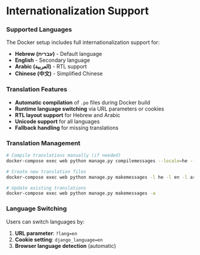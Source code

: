 # Internationalization Support

### Supported Languages

The Docker setup includes full internationalization support for:

* **Hebrew (עברית)** - Default language
* **English** - Secondary language
* **Arabic (العربية)** - RTL support
* **Chinese (中文)** - Simplified Chinese

### Translation Features

* **Automatic compilation** of `.po` files during Docker build
* **Runtime language switching** via URL parameters or cookies
* **RTL layout support** for Hebrew and Arabic
* **Unicode support** for all languages
* **Fallback handling** for missing translations

### Translation Management

```bash
# Compile translations manually (if needed)
docker-compose exec web python manage.py compilemessages --locale=he --locale=en --locale=ar --locale=zh

# Create new translation files
docker-compose exec web python manage.py makemessages -l he -l en -l ar -l zh

# Update existing translations
docker-compose exec web python manage.py makemessages -a
```

### Language Switching

Users can switch languages by:

1. **URL parameter**: `?lang=en`
2. **Cookie setting**: `django_language=en`
3. **Browser language detection** (automatic)
